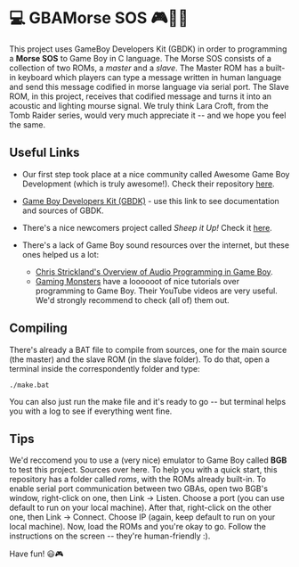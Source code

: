# :computer: GBAMorse SOS :video_game::space_invader::sos:

This project uses GameBoy Developers Kit (GBDK) in order to programming a __Morse SOS__ to Game Boy in C language. The Morse SOS consists of a collection of two ROMs, a _master_ and a _slave_. The Master ROM has a built-in keyboard which players can type a message written in human language and send this message codified in morse language via serial port. The Slave ROM, in this project, receives that codified message and turns it into an acoustic and lighting mourse signal. We truly think Lara Croft, from the Tomb Raider series, would very much appreciate it -- and we hope you feel the same.



## Useful Links

- Our first step took place at a nice community called Awesome Game Boy Development (which is truly awesome!). Check their repository [here](https://github.com/gbdev/awesome-gbdev/blob/master/README.md#documentation).

- [Game Boy Developers Kit (GBDK)](http://gbdk.sourceforge.net/) - use this link to see documentation and sources of GBDK.

- There's a nice newcomers project called _Sheep it Up!_ Check it [here](https://www.gamasutra.com/blogs/DoctorLudos/20171207/311143/Making_a_Game_Boy_game_in_2017_A_quotSheep_It_Upquot_PostMortem_part_12.php).

- There's a lack of Game Boy sound resources over the internet, but these ones helped us a lot:
    - [Chris Strickland's Overview of Audio Programming in Game Boy](https://www.gamedev.net/articles/programming/general-and-gameplay-programming/audio-programming-on-the-gameboy-advance-part-1-r1823/).
    - [Gaming Monsters]((https://www.youtube.com/channel/UCMMhSfBStEti-Lqzs30HYWw/)) have a loooooot of nice tutorials over programming to Game Boy. Their YouTube videos are very useful. We'd strongly recommend to check (all of) them out.

## Compiling

There's already a BAT file to compile from sources, one for the main source (the master) and the slave ROM (in the slave folder). To do that, open a terminal inside the correspondently folder and type:

```
./make.bat
```

You can also just run the make file and it's ready to go -- but terminal helps you with a log to see if everything went fine.

## Tips


We'd reccomend you to use a (very nice) emulator to Game Boy called __BGB__ to test this project. Sources over here. To help you with a quick start, this repository has a folder called _roms_, with the ROMs already built-in. To enable serial port communication between two GBAs, open two BGB's window, right-click on one, then Link -> Listen. Choose a port (you can use default to run on your local machine). After that, right-click on the other one, then Link -> Connect. Choose IP (again, keep default to run on your local machine). Now, load the ROMs and you're okay to go. Follow the instructions on the screen -- they're human-friendly :).

Have fun! :smiley::video_game: